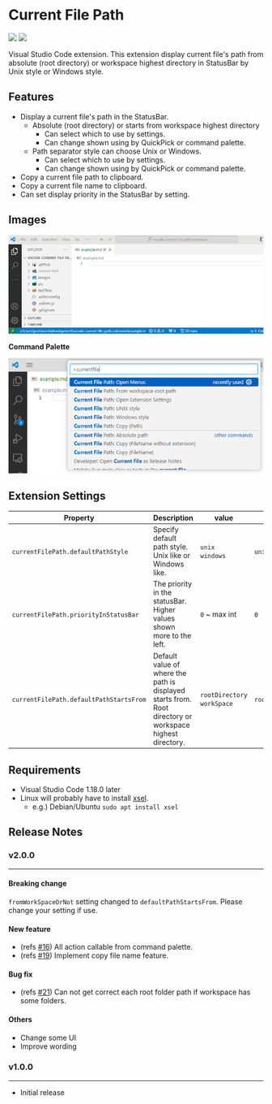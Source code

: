 # Current File Path

![](https://img.shields.io/badge/Release-v2.0.0-blue.svg?style=flat-square)
![](https://img.shields.io/badge/vscode-^1.18.0-blue.svg?style=flat-square)

Visual Studio Code extension. This extension display current file's path from absolute (root directory) or workspace highest directory in StatusBar by Unix style or Windows style.

## Features

* Display a current file's path in the StatusBar.
    * Absolute (root directory) or starts from workspace highest directory
        * Can select which to use by settings.
        * Can change shown using by QuickPick or command palette.
    * Path separator style can choose Unix or Windows.
        * Can select which to use by settings.
        * Can change shown using by QuickPick or command palette.
* Copy a current file path to clipboard.
* Copy a current file name to clipboard.
* Can set display priority in the StatusBar by setting.

## Images

![](https://raw.githubusercontent.com/YoshinoriN/vscode-current-file-path-extension/master/images/image.gif)

**Command Palette**

![](https://raw.githubusercontent.com/YoshinoriN/vscode-current-file-path-extension/master/images/command-palette.png)

## Extension Settings

|Property|Description|value|Default|
|---|---|---|---|
|`currentFilePath.defaultPathStyle`|Specify default path style. Unix like or Windows like.|`unix` <br> `windows`|`unix`|
|`currentFilePath.priorityInStatusBar`|The priority in the statusBar. Higher values shown more to the left.| `0` ~ max int |`0`|
|`currentFilePath.defaultPathStartsFrom`|Default value of where the path is displayed starts from. Root directory or workspace highest directory.|`rootDirectory` <br> `workSpace`|`rootDirectory`|

## Requirements

* Visual Studio Code 1.18.0 later
* Linux will probably have to install [xsel](https://linux.die.net/man/1/xsel).
    * e.g.) Debian/Ubuntu `sudo apt install xsel`

## Release Notes

### v2.0.0
---

#### Breaking change

`fromWorkSpaceOrNot` setting changed to `defaultPathStartsFrom`. Please change your setting if use.

#### New feature

* (refs [#16](https://github.com/YoshinoriN/vscode-current-file-path-extension/issues/16)) All action callable from command palette.
* (refs [#19](https://github.com/YoshinoriN/vscode-current-file-path-extension/issues/19)) Implement copy file name feature.

#### Bug fix

* (refs [#21](https://github.com/YoshinoriN/vscode-current-file-path-extension/issues/21)) Can not get correct each root folder path if workspace has some folders.

#### Others

* Change some UI
* Improve wording

### v1.0.0
---

* Initial release
